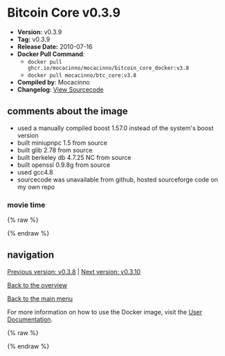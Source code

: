 # Bitcoin Core v0.3.9

- **Version:** v0.3.9
- **Tag:** v0.3.9
- **Release Date:** 2010-07-16
- **Docker Pull Command**:
  - `docker pull ghcr.io/mocacinno/mocacinno/bitcoin_core_docker:v3.8`
  - `docker pull mocacinno/btc_core:v3.8`
- **Compiled by**: Mocacinno
- **Changelog**: [View Sourcecode](https://github.com/bitcoin/bitcoin/tree/v0.3.8)

## comments about the image

- used a manually compiled boost 1.57.0 instead of the system's boost version
- built miniupnpc 1.5 from source
- built glib 2.78 from source
- built berkeley db 4.7.25 NC from source
- built openssl 0.9.8g from source
- used gcc4.8
- sourcecode was unavailable from github, hosted sourceforge code on my own repo

### movie time

{% raw %}
<link rel="stylesheet" href="https://mocacinno.com/asciinema-player.css">
   <div id="fullnode"></div>
   <script src="https://mocacinno.com/asciinema-player.min.js"></script>
   <script>
      AsciinemaPlayer.create('./casts/v0.3.9.cast', document.getElementById('fullnode'));
   </script>
{% endraw %}

## navigation

[Previous version: v0.3.8](./v3.8.md) | [Next version: v0.3.10](./v3.10.md)

[Back to the overview](./Readme.md)

[Back to the main menu](../Readme.md)

For more information on how to use the Docker image, visit the [User Documentation](../userdocs/Readme.md).

<!-- Google tag (gtag.js) -->
{% raw %}
<script async src="https://www.googletagmanager.com/gtag/js?id=G-BPC6NC6FF9"></script>
<script>
  window.dataLayer = window.dataLayer || [];
  function gtag(){dataLayer.push(arguments);}
  gtag('js', new Date());
  gtag('config', 'G-BPC6NC6FF9');
</script>
{% endraw %}

